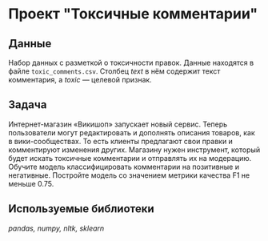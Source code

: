 # Проект "Токсичные комментарии"


## Данные

Набор данных с разметкой о токсичности правок.
Данные находятся в файле `toxic_comments.csv`. Столбец *text* в нём содержит текст комментария, а *toxic* — целевой признак.

## Задача

Интернет-магазин «Викишоп» запускает новый сервис. Теперь пользователи могут редактировать и дополнять описания товаров, как в вики-сообществах. То есть клиенты предлагают свои правки и комментируют изменения других. Магазину нужен инструмент, который будет искать токсичные комментарии и отправлять их на модерацию.
Обучите модель классифицировать комментарии на позитивные и негативные. 
Постройте модель со значением метрики качества F1 не меньше 0.75.


## Используемые библиотеки
*pandas, numpy, nltk, sklearn*
